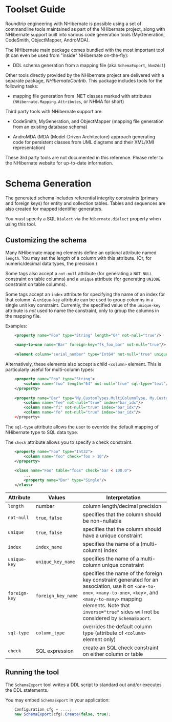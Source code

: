 # Toolset Guide

Roundtrip engineering with NHibernate is possible using a set of
commandline tools maintained as part of the NHibernate project, along
with NHibernate support built into various code generation tools
(MyGeneration, CodeSmith, ObjectMapper, AndroMDA).

The NHibernate main package comes bundled with the most important tool
(it can even be used from "inside" NHibernate on-the-fly):

  - DDL schema generation from a mapping file (aka `SchemaExport`,
    `hbm2ddl`)

Other tools directly provided by the NHibernate project are delivered
with a separate package, *NHibernateContrib*. This package includes
tools for the following tasks:

  - mapping file generation from .NET classes marked with attributes
    (`NHibernate.Mapping.Attributes`, or NHMA for short)

Third party tools with NHibernate support are:

  - CodeSmith, MyGeneration, and ObjectMapper (mapping file generation
    from an existing database schema)

  - AndroMDA (MDA (Model-Driven Architecture) approach generating code
    for persistent classes from UML diagrams and their XML/XMI
    representation)

These 3rd party tools are not documented in this reference. Please refer
to the NHibernate website for up-to-date information.

# Schema Generation

The generated schema includes referential integrity constraints (primary
and foreign keys) for entity and collection tables. Tables and sequences
are also created for mapped identifier generators.

You *must* specify a SQL `Dialect` via the `hibernate.dialect` property
when using this tool.

## Customizing the schema

Many NHibernate mapping elements define an optional attribute named
`length`. You may set the length of a column with this attribute. (Or,
for numeric/decimal data types, the precision.)

Some tags also accept a `not-null` attribute (for generating a `NOT
NULL` constraint on table columns) and a `unique` attribute (for
generating `UNIQUE` constraint on table columns).

Some tags accept an `index` attribute for specifying the name of an
index for that column. A `unique-key` attribute can be used to group
columns in a single unit key constraint. Currently, the specified value
of the `unique-key` attribute is *not* used to name the constraint, only
to group the columns in the mapping file.

Examples:

```xml
    <property name="Foo" type="String" length="64" not-null="true"/>
    
    <many-to-one name="Bar" foreign-key="fk_foo_bar" not-null="true"/>
    
    <element column="serial_number" type="Int64" not-null="true" unique="true"/>
```

Alternatively, these elements also accept a child `<column>` element.
This is particularly useful for multi-column types:

```xml
    <property name="Foo" type="String">
        <column name="foo" length="64" not-null="true" sql-type="text"/>
    </property>
    
    <property name="Bar" type="My.CustomTypes.MultiColumnType, My.CustomTypes"/>
        <column name="fee" not-null="true" index="bar_idx"/>
        <column name="fi" not-null="true" index="bar_idx"/>
        <column name="fo" not-null="true" index="bar_idx"/>
    </property>
```

The `sql-type` attribute allows the user to override the default mapping
of NHibernate type to SQL data type.

The `check` attribute allows you to specify a check constraint.

```xml
    <property name="Foo" type="Int32">
        <column name="foo" check="foo > 10"/>
    </property>
    
    <class name="Foo" table="foos" check="bar < 100.0">
        ...
        <property name="Bar" type="Single"/>
    </class>
```

| Attribute     | Values             | Interpretation                                                                                                                                                                                                                                       |
|---------------|--------------------|------------------------------------------------------------------------------------------------------------------------------------------------------------------------------------------------------------------------------------------------------|
| `length`      | number             | column length/decimal precision                                                                                                                                                                                                                      |
| `not-null`    | `true`, `false`    | specifies that the column should be non-nullable                                                                                                                                                                                                     |
| `unique`      | `true`, `false`    | specifies that the column should have a unique constraint                                                                                                                                                                                            |
| `index`       | `index_name`       | specifies the name of a (multi-column) index                                                                                                                                                                                                         |
| `unique-key`  | `unique_key_name`  | specifies the name of a multi-column unique constraint                                                                                                                                                                                               |
| `foreign-key` | `foreign_key_name` | specifies the name of the foreign key constraint generated for an association, use it on `<one-to-one>`, `<many-to-one>`, `<key`>, and `<many-to-many>` mapping elements. Note that `inverse="true"` sides will not be considered by `SchemaExport`. |
| `sql-type`    | `column_type`      | overrides the default column type (attribute of `<column>` element only)                                                                                                                                                                             |
| `check`       | SQL expression     | create an SQL check constraint on either column or table                                                                                                                                                                                             |

## Running the tool

The `SchemaExport` tool writes a DDL script to standard out and/or
executes the DDL statements.

You may embed `SchemaExport` in your application:

```csharp
    Configuration cfg = ....;
    new SchemaExport(cfg).Create(false, true);
```
